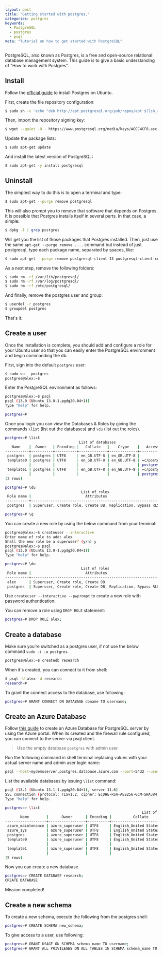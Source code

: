 ```yaml
---
layout: post
title: "Getting started with postgres."
categories: postgres
keywords:
  - PostgreSQL
  - postgres
  - psql
meta: "Tutorial on how to get started with PostgreSQL"
---
```


PostgreSQL, also known as Postgres, is a free and open-source relational database
management system. This guide is to give a basic understanding of “How to work with Postgres”.

## Install

Follow the [official guide](https://www.postgresql.org/download/linux/ubuntu/)
to install Postgres on Ubuntu.

First, create the file repository configuration:

```bash
$ sudo sh -c 'echo "deb http://apt.postgresql.org/pub/repos/apt $(lsb_release -cs)-pgdg main" > /etc/apt/sources.list.d/pgdg.list'
```

Then, import the repository signing key:

```bash
$ wget --quiet -O - https://www.postgresql.org/media/keys/ACCC4CF8.asc | sudo apt-key add -
```

Update the package lists:

```bash
$ sudo apt-get update
```

And install the latest version of PostgreSQL:

```bash
$ sudo apt-get -y install postgresql
```

## Uninstall

The simplest way to do this is to open a terminal and type:

```bash
$ sudo apt-get --purge remove postgresql
```

This will also prompt you to remove that software that depends on Postgres.
It is possible that Postgres installs itself in several parts. In that case, a simple:

```bash
$ dpkg -l | grep postgres
```

Will get you the list of those packages that Postgres installed. Then, just use
the same ``apt-get --purge remove ....`` command but instead of just postgresql,
type each package name, separated by spaces, like:

```bash
$ sudo apt-get --purge remove postgresql-client-13 postgresql-client-common pgdg-keyring
```

As a next step, remove the following folders:

```bash
$ sudo rm -rf /var/lib/postgresql/
$ sudo rm -rf /var/log/postgresql/
$ sudo rm -rf /etc/postgresql/
```

And finally, remove the postgres user and group:

```bash
$ userdel -r postgres
$ groupdel postgres
```

That's it.

## Create a user

Once the installation is complete, you should add and configure a role for your
Ubuntu user so that you can easily enter the PostgreSQL environment and begin commanding the db.

First, sign into the default ``postgres`` user:

```bash
$ sudo su - postgres
postgres@alex:~$
```

Enter the PostgreSQL environment as follows:

```bash
postgres@alex:~$ psql
psql (13.0 (Ubuntu 13.0-1.pgdg20.04+1))
Type "help" for help.

postgres=#
```

Once you login you can view the Databases & Roles by giving the commands ``\list`` (list out the databases)
and ``\du`` (list out the roles).

```bash
postgres=# \list
                                  List of databases
   Name    |  Owner   | Encoding |   Collate   |    Ctype    |   Access privileges
-----------+----------+----------+-------------+-------------+-----------------------
 postgres  | postgres | UTF8     | en_GB.UTF-8 | en_GB.UTF-8 |
 template0 | postgres | UTF8     | en_GB.UTF-8 | en_GB.UTF-8 | =c/postgres          +
           |          |          |             |             | postgres=CTc/postgres
 template1 | postgres | UTF8     | en_GB.UTF-8 | en_GB.UTF-8 | =c/postgres          +
           |          |          |             |             | postgres=CTc/postgres
(3 rows)

postgres=# \du
                                   List of roles
 Role name |                         Attributes                         | Member of
-----------+------------------------------------------------------------+-----------
 postgres  | Superuser, Create role, Create DB, Replication, Bypass RLS | {}

postgres=# \q
```

You can create a new role by using the below command from your terminal:

```bash
postgres@alex:~$ createuser --interactive
Enter name of role to add: alex
Shall the new role be a superuser? (y/n) y
postgres@alex:~$ psql
psql (13.0 (Ubuntu 13.0-1.pgdg20.04+1))
Type "help" for help.

postgres=# \du
                                   List of roles
 Role name |                         Attributes                         | Member of
-----------+------------------------------------------------------------+-----------
 alex      | Superuser, Create role, Create DB                          | {}
 postgres  | Superuser, Create role, Create DB, Replication, Bypass RLS | {}
```

Use ``createuser --interactive --pwprompt`` to create a new role with password authentication.

You can remove a role using ``DROP ROLE`` statement:

```bash
postgres=# DROP ROLE alex;
```

## Create a database

Make sure you’re switched as a postgres user, if not use the below command ``sudo -i -u postgres``.

```bash
postgres@alex:~$ createdb research
```

When it's created, you can connect to it from shell:

```bash
$ psql -U alex -d research
research=#
```

To grant the connect access to the database, use following:

```bash
postgres=# GRANT CONNECT ON DATABASE dbname TO username;
```

## Create an Azure Database

Follow [this guide](https://docs.microsoft.com/en-us/azure/postgresql/quickstart-create-server-database-portal)
to create an Azure Database for PostgreSQL server by using the Azure portal. When its created and the firewall rule
configured, you can connect to the server via psql client.

> Use the empty database ``postgres`` with admin user.

Run the following command in shell terminal replacing values with your actual server name and admin user login name:

```bash
psql --host=mydemoserver.postgres.database.azure.com --port=5432 --username=myadmin@mydemoserver --dbname=postgres
```

List the available databases by issuing ``\list`` command:

```bash
psql (13.1 (Ubuntu 13.1-1.pgdg20.04+1), server 11.6)
SSL connection (protocol: TLSv1.2, cipher: ECDHE-RSA-AES256-GCM-SHA384, bits: 256, compression: off)
Type "help" for help.

postgres=> \list
                                                               List of databases
       Name        |      Owner      | Encoding |          Collate           |           Ctype            |          Access privileges
-------------------+-----------------+----------+----------------------------+----------------------------+-------------------------------------
 azure_maintenance | azure_superuser | UTF8     | English_United States.1252 | English_United States.1252 | azure_superuser=CTc/azure_superuser
 azure_sys         | azure_superuser | UTF8     | English_United States.1252 | English_United States.1252 |
 postgres          | azure_superuser | UTF8     | English_United States.1252 | English_United States.1252 |
 template0         | azure_superuser | UTF8     | English_United States.1252 | English_United States.1252 | =c/azure_superuser                 +
                   |                 |          |                            |                            | azure_superuser=CTc/azure_superuser
 template1         | azure_superuser | UTF8     | English_United States.1252 | English_United States.1252 | =c/azure_superuser                 +
                   |                 |          |                            |                            | azure_superuser=CTc/azure_superuser
(5 rows)
```

Now you can create a new database.

```bash
postgres=> CREATE DATABASE research;
CREATE DATABASE
```

Mission completed!

## Create a new schema

To create a new schema, execute the following from the postgres shell:

```bash
postgres=# CREATE SCHEMA new_schema;
```

To give access to a user, use following:

```bash
postgres=# GRANT USAGE ON SCHEMA schema_name TO username;
postgres=# GRANT ALL PRIVILEGES ON ALL TABLES IN SCHEMA schema_name TO username;
```
